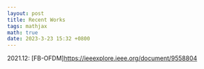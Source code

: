 ```yaml
---
layout: post
title: Recent Works
tags: mathjax
math: true
date: 2023-3-23 15:32 +0800
---
```

2021.12: [FB-OFDM]https://ieeexplore.ieee.org/document/9558804
